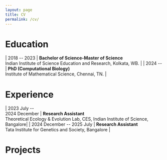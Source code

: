 ```yaml
---
layout: page
title: CV
permalink: /cv/
---
```


# Education

| 2018 -- 2023 | **Bachelor of Science-Master of Science** <br> Indian Institute of Science Education and Research, Kolkata, WB. |
| 2024 -- | **PhD (Computational Biology)** <br> Institute of Mathematical Science, Chennai, TN. |
# Experience

| 2023 July -- <br> 2024 December | **Research Assistant** <br> Theoretical Ecology & Evolution Lab, CES, Indian Institute of Science, Bangalore|
| 2024 December -- 2025 July  | **Research Assistant** <br> Tata Institute for Genetics and Society, Bangalore |

# Projects

<!-- 2020 January -- \\
**Observing and Inferring a Collective** \\
Under the guidance of [Dr. Danny M Raj](https://www.dannyraj.com/), Department of Chemical Engineering, Indian Instiute of Science, Bangalore \\
_We study the movement of agents in a collective system, trying to understand how much we can learn about the individual agents from observed data about the collective._ -->

